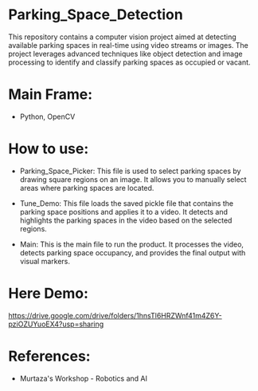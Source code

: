 # Parking_Space_Detection
This repository contains a computer vision project aimed at detecting available parking spaces in real-time using video streams or images. The project leverages advanced techniques like object detection and image processing to identify and classify parking spaces as occupied or vacant.

# Main Frame:
* Python, OpenCV

# How to use:
* Parking_Space_Picker: This file is used to select parking spaces by drawing square regions on an image. It allows you to manually select areas where parking spaces are located.

* Tune_Demo: This file loads the saved pickle file that contains the parking space positions and applies it to a video. It detects and highlights the parking spaces in the video based on the selected regions.

* Main: This is the main file to run the product. It processes the video, detects parking space occupancy, and provides the final output with visual markers.

# Here Demo:
https://drive.google.com/drive/folders/1hnsTl6HRZWnf41m4Z6Y-pziOZUYuoEX4?usp=sharing

# References:
* Murtaza's Workshop - Robotics and AI
